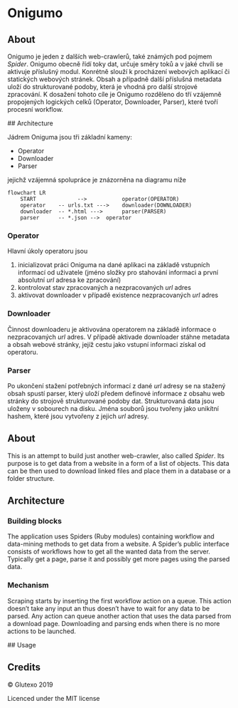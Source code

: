 # Onigumo

## About

Onigumo je jeden z dalších web-crawlerů, také známých pod pojmem _Spider_.
Onigumo obecně řídí toky dat, určuje směry toků a v jaké chvíli se aktivuje
příslušný modul.
Konrétně slouží k procházení webových aplikací či statických webových stránek.
Obsah a případně další příslušná metadata uloží do strukturované podoby,
která je vhodná pro další strojové zpracování. K dosažení tohoto cíle je
Onigumo rozděleno do tří vzájemně propojených logických celků
(Operator, Downloader, Parser), které tvoří procesní workflow.

## Architecture

Jádrem Oniguma jsou tři základní kameny:
* Operator
* Downloader
* Parser

jejichž vzájemná spolupráce je znázorněna na diagramu níže

```mermaid
flowchart LR
    START             -->           operator(OPERATOR)
    operator    -- urls.txt --->    downloader(DOWNLOADER)
    downloader  -- *.html --->      parser(PARSER)
    parser      -- *.json -->  operator
```

### Operator
Hlavní úkoly operatoru jsou

1. inicializovat práci Oniguma na dané aplikaci na základě vstupních informací od
uživatele (jméno složky pro stahování informaci a první absolutní *url* adresa ke zpracování)
2. kontrolovat stav zpracovaných a nezpracovaných *url* adres
3. aktivovat downloader v případě existence nezpracovaných *url* adres

### Downloader

Činnost downloaderu je aktivována operatorem na základě informace o
nezpracovaných *url* adres. V případě aktivade downloader stáhne metadata
a obsah webové stránky, jejíž cestu jako vstupní informaci získal
od operatoru.

### Parser

Po ukončení stažení potřebných informací z dané *url* adresy se na
stažený obsah spustí parser, který uloží předem definové informace
z obsahu web stránky do strojově strukturované podoby dat. Strukturovaná
data jsou uloženy v sobourech na disku. Jména souborů jsou tvořeny jako
unikítní hashem, které jsou vytvořeny z jejich *url* adresy.

## About

This is an attempt to build just another web-crawler, also called _Spider_. Its purpose is to get data from a website in a form of a list of objects. This data can be then used to download linked files and place them in a database or a folder structure.

## Architecture

### Building blocks

The application uses Spiders (Ruby modules) containing workflow and data-mining methods to get data from a website. A Spider’s public interface consists of workflows how to get all the wanted data from the server. Typically get a page, parse it and possibly get more pages using the parsed data.

### Mechanism

Scraping starts by inserting the first workflow action on a queue. This action doesn’t take any input an thus doesn’t have to wait for any data to be parsed. Any action can queue another action that uses the data parsed from a download page. Downloading and parsing ends when there is no more actions to be launched.

## Usage

## Credits

© Glutexo 2019

Licenced under the MIT license
